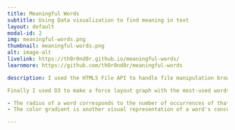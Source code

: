 ```yaml
---
title: Meaningful Words
subtitle: Using Data visualization to find meaning in text
layout: default
modal-id: 2
img: meaningful-words.png
thumbnail: meaningful-words.png
alt: image-alt
livelink: https://th0r0nd0r.github.io/meaningful-words/
learnmore: https://github.com/th0r0nd0r/meaningful-words

description: I used the HTML5 File API to handle file manipulation browser-side, then came up with some algorithms to break a file into words and filter out those that don't matter.

Finally I used D3 to make a force layout graph with the most-used words in a text.

- The radius of a word corresponds to the number of occurrences of that word in the text (relative to the other words)
- The color gradient is another visual representation of a word's concentration.

---
```

